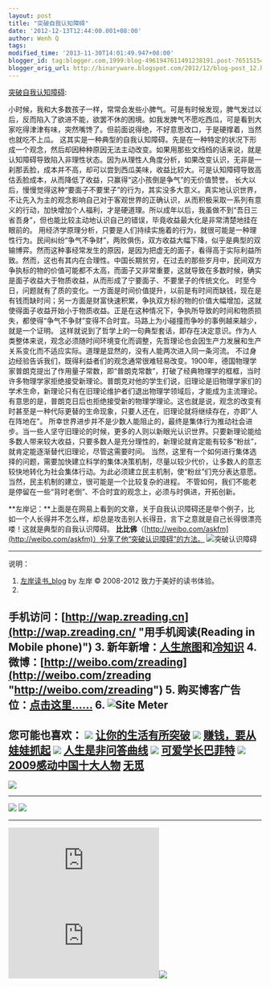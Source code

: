 ```yaml
---
layout: post
title: "突破自我认知障碍"
date: '2012-12-13T12:44:00.001+08:00'
author: Wenh Q
tags:
modified_time: '2013-11-30T14:01:49.947+08:00'
blogger_id: tag:blogger.com,1999:blog-4961947611491238191.post-7651515443018694975
blogger_orig_url: http://binaryware.blogspot.com/2012/12/blog-post_12.html
---
```

[突破自我认知障碍](http://zreading.cn.feedsportal.com/c/35042/f/647833/s/2689f83d/l/0L0Szreading0Bcn0Carchives0C34760Bhtml/story01.htm):

小时候，我和大多数孩子一样，常常会发些小脾气。可是有时候发现，脾气发过以后，反而陷入了欲进不能，欲罢不休的困境。如我发脾气不愿吃西瓜，可是看到大家吃得津津有味，突然嘴馋了。但前面说得绝，不好意思改口，于是硬撑着，当然也就吃不上瓜。
这其实是一种典型的自我认知障碍。先是在一种特定的状况下形成一个观念，然后却因种种原因无法主动改变。如果用那些文绉绉的话来说，就是认知障碍导致陷入非理性状态。因为从理性人角度分析，如果改变认识，无非是一刹那丢脸，成本并不高，却可以尝到西瓜美味，收益比较大。可是认知障碍导致高估丢脸成本，从而降低了收益，只赢得“这小孩倒是争气”的无价值赞誉。
长大以后，慢慢觉得这种“要面子不要里子”的行为，其实没多大意义。真实地认识世界，不让先入为主的观念影响自己对于客观世界的正确认识，从而积极采取一系列有意义的行动，加快增加个人福利，才是硬道理。所以成年以后，我虽做不到“吾日三省吾身”，但也能比较主动地认识自己的错误，毕竟收益最大化是非常清楚地挂在眼前的。
用经济学原理分析，只要是人们持续实施着的行为，就很可能是一种理性行为。民间纠纷“争气不争财”，两败俱伤，双方收益大幅下降，似乎是典型的双输博弈。然而这种事经常发生的原因，是因为把虚无的面子，看得高于实际利益所致。然而，这也有其内在合理性。中国长期贫穷，在过去的那些岁月中，民间双方争执标的物的价值可能都不太高，而面子又非常重要，这就导致在多数时候，确实是面子收益大于物质收益，从而形成了宁要面子、不要里子的传统文化。
时至今日，问题就有了质的变化。一方面是时间价值提升，以前是有时间而缺钱，现在是有钱而缺时间；另一方面是财富快速积累，争执双方标的物的价值大幅增加，这就使得面子收益开始小于物质收益。正是在这种情况下，争执所导致的时间和物质损失，都使得“争气不争财”变得不合时宜。马路上为小碰撞而争吵的事例越来越少，就是一个证明。
这样就说到了哲学上的一句典型套话，即存在决定意识。作为人类整体来说，观念必须随时间环境变化而调整，先哲理论也会因生产力发展和生产关系变化而不适应实际。道理是显然的，没有人能两次进入同一条河流。
不过身边经验告诉我们，既得利益者们的观念通常很难轻易改变。1900年，德国物理学家普朗克提出了作用量子常数，即“普朗克常数”，打破了经典物理学的框框，当时许多物理学家拒绝接受新理论。普朗克对他的学生们说，旧理论是旧物理学家们的学术生命，新理论只有在旧理论维护者们退出物理学领域后，才能成为主流理论。有意思的是，普朗克日后也拒绝接受新的物理学理论。这也就是说，观念的改变有时甚至是一种代际更替的生命现象，只要人还在，旧理论就将继续存在，亦即“人在阵地在”。
所幸世界进步并不是少数人能阻止的，最终是集体行为推动社会进步。当一些人坚守旧理论的时候，更多的人则以新眼光认识世界。只要新理论能给多数人带来较大收益，只要多数人是充分理性的，新理论就肯定能有较多“粉丝”，就肯定能逐渐替代旧理论，尽管这需要时间。
当然，这里有一个如何进行集体选择的问题，需要加快建立科学的集体决策机制，尽量以较少代价，让多数人的意志较快地转化为社会集体行动。为此必须建立民主机制，使“粉丝”们充分表达意愿。当然，民主机制的建立，很可能是一个比较复杂的进程。
不管如何，我们不能老是停留在一些“背时老倒”、不合时宜的观念上，必须与时俱进，开拓创新。

**左岸记：**上面是在网易上看到的文章，关于自我认识障碍还是举个例子，比如一个人长得并不怎么样，却总是攻击别人长得丑，言下之意就是自己长得很漂亮喽！这就是典型的自我认识障碍。
**比比佛**（[http://weibo.com/askfm](http://weibo.com/askfm)）分享了他“突破认识障碍”的方法。
![突破认识障碍](http://ww2.sinaimg.cn/bmiddle/70cf216cjw1dznw7undy8j.jpg)

* * * * *

说明：
1. [左岸读书_blog](http://zreading.cn/) by 左岸 © 2008-2012
致力于美好的读书体验。
2.
手机访问：[http://wap.zreading.cn](http://wap.zreading.cn/ "用手机阅读(Reading in Mobile phone)")
3.
新年新增：[人生旅图](http://www.zreading.net/ "人生旅图")和[冷知识](http://www.zreading.net/lenzhishi "冷知识")
4.
微博：[http://weibo.com/zreading](http://weibo.com/zreading "http://weibo.com/zreading")
5.
购买博客广告位：[点击这里……](http://www.zreading.cn/about#ad "看了会心动!")
6. ![Site Meter](http://s12.sitemeter.com/meter.asp?site=s12zxfclz)
  --------------------------------------------------------------------------------------------------------------------------------------------------------------------------------------------------------------------------------------------
  **您可能也喜欢：**
  ![](http://static.wumii.cn/images/widget/widget_solidPoint.gif) [让你的生活有所突破](http://app.wumii.com/ext/redirect?url=http%3A%2F%2Fwww.zreading.cn%2Farchives%2F553.html&from=http%3A%2F%2Fwww.zreading.cn%2Farchives%2F3476.html)
  ![](http://static.wumii.cn/images/widget/widget_solidPoint.gif) [赚钱，要从娃娃抓起](http://app.wumii.com/ext/redirect?url=http%3A%2F%2Fwww.zreading.cn%2Farchives%2F1735.html&from=http%3A%2F%2Fwww.zreading.cn%2Farchives%2F3476.html)
  ![](http://static.wumii.cn/images/widget/widget_solidPoint.gif) [人生是非问答曲线](http://app.wumii.com/ext/redirect?url=http%3A%2F%2Fwww.zreading.cn%2Farchives%2F2076.html&from=http%3A%2F%2Fwww.zreading.cn%2Farchives%2F3476.html)
  ![](http://static.wumii.cn/images/widget/widget_solidPoint.gif) [可爱学长巴菲特](http://app.wumii.com/ext/redirect?url=http%3A%2F%2Fwww.zreading.cn%2Farchives%2F1517.html&from=http%3A%2F%2Fwww.zreading.cn%2Farchives%2F3476.html)
  ![](http://static.wumii.cn/images/widget/widget_solidPoint.gif) [2009感动中国十大人物](http://app.wumii.com/ext/redirect?url=http%3A%2F%2Fwww.zreading.cn%2Farchives%2F1719.html&from=http%3A%2F%2Fwww.zreading.cn%2Farchives%2F3476.html)
  [无觅](http://www.wumii.com/widget/relatedItems "无觅相关文章插件")
  --------------------------------------------------------------------------------------------------------------------------------------------------------------------------------------------------------------------------------------------

![](http://zreading.cn.feedsportal.com/c/35042/f/647833/s/2689f83d/mf.gif)
  ------------------------------------------------------------------------------------------------------------------------------------------------------------------------------------------------------------------------------------------------------------ -----------------------------------------------------------------------------------------------------------------------------------------------------------------------------------------------------------------------------------------------
  [![](http://res3.feedsportal.com/images/emailthis2.gif)](http://share.feedsportal.com/viral/sendEmail.cfm?lang=en&title=%E7%AA%81%E7%A0%B4%E8%87%AA%E6%88%91%E8%AE%A4%E7%9F%A5%E9%9A%9C%E7%A2%8D&link=http%3A%2F%2Fwww.zreading.cn%2Farchives%2F3476.html)   [![](http://res3.feedsportal.com/images/bookmark.gif)](http://res.feedsportal.com/viral/bookmark.cfm?title=%E7%AA%81%E7%A0%B4%E8%87%AA%E6%88%91%E8%AE%A4%E7%9F%A5%E9%9A%9C%E7%A2%8D&link=http%3A%2F%2Fwww.zreading.cn%2Farchives%2F3476.html)
  ------------------------------------------------------------------------------------------------------------------------------------------------------------------------------------------------------------------------------------------------------------ -----------------------------------------------------------------------------------------------------------------------------------------------------------------------------------------------------------------------------------------------



[![](http://da.feedsportal.com/r/151883331327/u/0/f/647833/c/35042/s/2689f83d/a2.img)](http://da.feedsportal.com/r/151883331327/u/0/f/647833/c/35042/s/2689f83d/a2.htm)![](http://pi.feedsportal.com/r/151883331327/u/0/f/647833/c/35042/s/2689f83d/a2t.img)![](http://www1.feedsky.com/t1/700614606/clzzxf/feedsky/s.gif?r=http://zreading.cn.feedsportal.com/c/35042/f/647833/s/2689f83d/l/0L0Szreading0Bcn0Carchives0C34760Bhtml/story01.htm)
